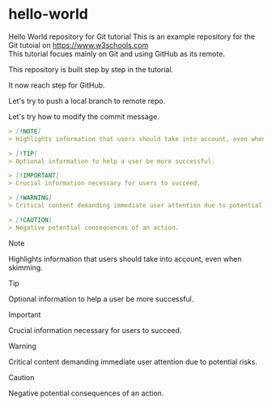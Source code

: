 # hello-world
Hello World repository for Git tutorial
This is an example repository for the Git tutoial on https://www.w3schools.com  
This tutorial focues mainly on Git and using GitHub as its remote.

This repository is built step by step in the tutorial.

It now reach step for GitHub.

Let's try to push a local branch to remote repo.

Let's try how to modify the commit message.

```md
> [!NOTE]  
> Highlights information that users should take into account, even when skimming.

> [!TIP]
> Optional information to help a user be more successful.

> [!IMPORTANT]  
> Crucial information necessary for users to succeed.

> [!WARNING]  
> Critical content demanding immediate user attention due to potential risks.

> [!CAUTION]
> Negative potential consequences of an action.
```
> [!NOTE]  
> Highlights information that users should take into account, even when skimming.

> [!TIP]
> Optional information to help a user be more successful.

> [!IMPORTANT]  
> Crucial information necessary for users to succeed.

> [!WARNING]  
> Critical content demanding immediate user attention due to potential risks.

> [!CAUTION]
> Negative potential consequences of an action.
